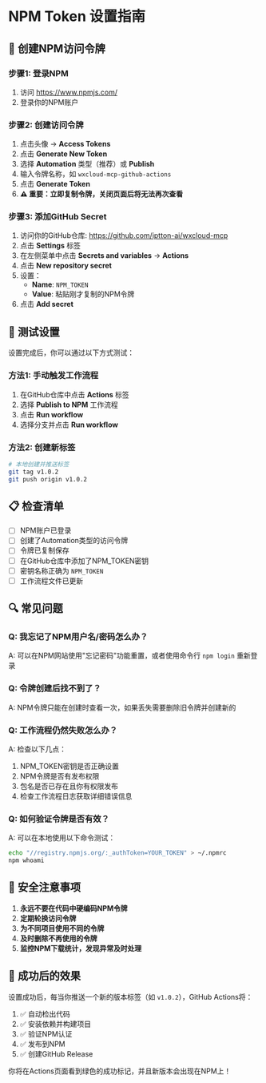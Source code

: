 # NPM Token 设置指南

## 🔑 创建NPM访问令牌

### 步骤1: 登录NPM
1. 访问 https://www.npmjs.com/
2. 登录你的NPM账户

### 步骤2: 创建访问令牌
1. 点击头像 → **Access Tokens**
2. 点击 **Generate New Token**
3. 选择 **Automation** 类型（推荐）或 **Publish**
4. 输入令牌名称，如 `wxcloud-mcp-github-actions`
5. 点击 **Generate Token**
6. **⚠️ 重要：立即复制令牌，关闭页面后将无法再次查看**

### 步骤3: 添加GitHub Secret

1. 访问你的GitHub仓库: https://github.com/iptton-ai/wxcloud-mcp
2. 点击 **Settings** 标签
3. 在左侧菜单中点击 **Secrets and variables** → **Actions**
4. 点击 **New repository secret**
5. 设置：
   - **Name**: `NPM_TOKEN`
   - **Value**: 粘贴刚才复制的NPM令牌
6. 点击 **Add secret**

## 🧪 测试设置

设置完成后，你可以通过以下方式测试：

### 方法1: 手动触发工作流程
1. 在GitHub仓库中点击 **Actions** 标签
2. 选择 **Publish to NPM** 工作流程
3. 点击 **Run workflow**
4. 选择分支并点击 **Run workflow**

### 方法2: 创建新标签
```bash
# 本地创建并推送标签
git tag v1.0.2
git push origin v1.0.2
```

## 📋 检查清单

- [ ] NPM账户已登录
- [ ] 创建了Automation类型的访问令牌
- [ ] 令牌已复制保存
- [ ] 在GitHub仓库中添加了NPM_TOKEN密钥
- [ ] 密钥名称正确为 `NPM_TOKEN`
- [ ] 工作流程文件已更新

## 🔍 常见问题

### Q: 我忘记了NPM用户名/密码怎么办？
A: 可以在NPM网站使用"忘记密码"功能重置，或者使用命令行 `npm login` 重新登录

### Q: 令牌创建后找不到了？
A: NPM令牌只能在创建时查看一次，如果丢失需要删除旧令牌并创建新的

### Q: 工作流程仍然失败怎么办？
A: 检查以下几点：
1. NPM_TOKEN密钥是否正确设置
2. NPM令牌是否有发布权限
3. 包名是否已存在且你有权限发布
4. 检查工作流程日志获取详细错误信息

### Q: 如何验证令牌是否有效？
A: 可以在本地使用以下命令测试：
```bash
echo "//registry.npmjs.org/:_authToken=YOUR_TOKEN" > ~/.npmrc
npm whoami
```

## 🔐 安全注意事项

1. **永远不要在代码中硬编码NPM令牌**
2. **定期轮换访问令牌**
3. **为不同项目使用不同的令牌**
4. **及时删除不再使用的令牌**
5. **监控NPM下载统计，发现异常及时处理**

## 🚀 成功后的效果

设置成功后，每当你推送一个新的版本标签（如 `v1.0.2`），GitHub Actions将：

1. ✅ 自动检出代码
2. ✅ 安装依赖并构建项目
3. ✅ 验证NPM认证
4. ✅ 发布到NPM
5. ✅ 创建GitHub Release

你将在Actions页面看到绿色的成功标记，并且新版本会出现在NPM上！
